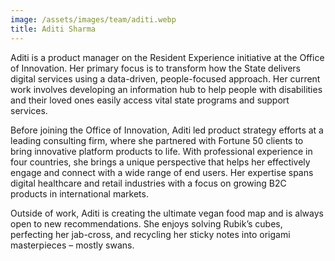 ```yaml
---
image: /assets/images/team/aditi.webp
title: Aditi Sharma
---
```


Aditi is a product manager on the Resident Experience initiative at the Office of Innovation. Her primary focus is to transform how the State delivers digital services using a data-driven, people-focused approach. Her current work involves developing an information hub to help people with disabilities and their loved ones easily access vital state programs and support services.

Before joining the Office of Innovation, Aditi led product strategy efforts at a leading consulting firm, where she partnered with Fortune 50 clients to bring innovative platform products to life. With professional experience in four countries, she brings a unique perspective that helps her effectively engage and connect with a wide range of end users. Her expertise spans digital healthcare and retail industries with a focus on growing B2C products in international markets. 

Outside of work, Aditi is creating the ultimate vegan food map and is always open to new recommendations. She enjoys solving Rubik’s cubes, perfecting her jab-cross, and recycling her sticky notes into origami masterpieces – mostly swans.
